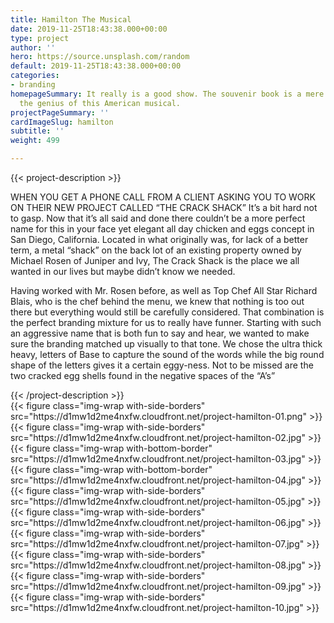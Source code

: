 ```yaml
---
title: Hamilton The Musical
date: 2019-11-25T18:43:38.000+00:00
type: project
author: ''
hero: https://source.unsplash.com/random
default: 2019-11-25T18:43:38.000+00:00
categories:
- branding
homepageSummary: It really is a good show. The souvenir book is a mere glimpse into
  the genius of this American musical.
projectPageSummary: ''
cardImageSlug: hamilton
subtitle: ''
weight: 499

---
```

{{< project-description >}}
<p>WHEN YOU GET A PHONE CALL FROM A CLIENT ASKING YOU TO WORK ON THEIR NEW PROJECT CALLED “THE CRACK SHACK” It’s a bit hard not to gasp. Now that it’s all said and done there couldn’t be a more perfect name for this in your face yet elegant all day chicken and eggs concept in San Diego, California. Located in what originally was, for lack of a better term, a metal “shack” on the back lot of an existing property owned by Michael Rosen of Juniper and Ivy, The Crack Shack is the place we all wanted in our lives but maybe didn’t know we needed.</p>
<p>Having worked with Mr. Rosen before, as well as Top Chef All Star Richard Blais, who is the chef behind the menu, we knew that nothing is too out there but everything would still be carefully considered. That combination is the perfect branding mixture for us to really have funner. Starting with such an aggressive name that is both fun to say and hear, we wanted to make sure the branding matched up visually to that tone. We chose the ultra thick heavy, letters of Base to capture the sound of the words while the big round shape of the letters gives it a certain eggy-ness. Not to be missed are the two cracked egg shells found in the negative spaces of the “A’s”</p>
{{< /project-description >}}

<div class="project-item">
{{< figure class="img-wrap with-side-borders" src="https://d1mw1d2me4nxfw.cloudfront.net/project-hamilton-01.png" >}} 
{{< figure class="img-wrap with-side-borders" src="https://d1mw1d2me4nxfw.cloudfront.net/project-hamilton-02.jpg" >}} 
{{< figure class="img-wrap with-bottom-border" src="https://d1mw1d2me4nxfw.cloudfront.net/project-hamilton-03.jpg" >}}
{{< figure class="img-wrap with-bottom-border" src="https://d1mw1d2me4nxfw.cloudfront.net/project-hamilton-04.jpg" >}}
{{< figure class="img-wrap with-side-borders" src="https://d1mw1d2me4nxfw.cloudfront.net/project-hamilton-05.jpg" >}}
{{< figure class="img-wrap with-side-borders" src="https://d1mw1d2me4nxfw.cloudfront.net/project-hamilton-06.jpg" >}}
{{< figure class="img-wrap with-side-borders" src="https://d1mw1d2me4nxfw.cloudfront.net/project-hamilton-07.jpg" >}}
{{< figure class="img-wrap with-side-borders" src="https://d1mw1d2me4nxfw.cloudfront.net/project-hamilton-08.jpg" >}}
{{< figure class="img-wrap with-side-borders" src="https://d1mw1d2me4nxfw.cloudfront.net/project-hamilton-09.jpg" >}}
{{< figure class="img-wrap with-side-borders" src="https://d1mw1d2me4nxfw.cloudfront.net/project-hamilton-10.jpg" >}} 
</div>